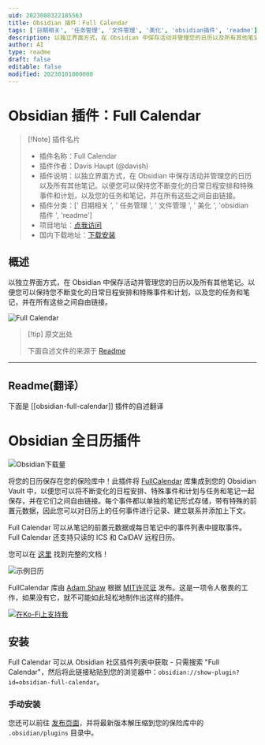```yaml
---
uid: 2023080322185563
title: Obsidian 插件：Full Calendar
tags: ['日期相关', '任务管理', '文件管理', '美化', 'obsidian插件', 'readme']
description: 以独立界面方式，在 Obsidian 中保存活动并管理您的日历以及所有其他笔记。以便您可以保持您不断变化的日常日程安排和特殊事件和计划，以及您的任务和笔记，并在所有这些之间自由链接。
author: AI
type: readme
draft: false
editable: false
modified: 20230101000000
---
```


# Obsidian 插件：Full Calendar

> [!Note] 插件名片
> - 插件名称：Full Calendar
> - 插件作者：Davis Haupt (@davish)
> - 插件说明：以独立界面方式，在 Obsidian 中保存活动并管理您的日历以及所有其他笔记。以便您可以保持您不断变化的日常日程安排和特殊事件和计划，以及您的任务和笔记，并在所有这些之间自由链接。
> - 插件分类：[' 日期相关 ', ' 任务管理 ', ' 文件管理 ', ' 美化 ', 'obsidian 插件 ', 'readme']
> - 项目地址：[点我访问](https://github.com/davish/obsidian-full-calendar)
> - 国内下载地址：[下载安装](https://pkmer.cn/products/plugin/pluginMarket/?obsidian-full-calendar)

## 概述

以独立界面方式，在 Obsidian 中保存活动并管理您的日历以及所有其他笔记。以便您可以保持您不断变化的日常日程安排和特殊事件和计划，以及您的任务和笔记，并在所有这些之间自由链接。

![Full Calendar](https://cdn.pkmer.cn/covers/obsidian-full-calendar.PNG!pkmer)

> [!tip] 原文出处
>
>下面自述文件的来源于 [Readme](https://ghproxy.net/https://raw.githubusercontent.com/davish/obsidian-full-calendar/main/README.md)

---

## Readme(翻译）

下面是 [[obsidian-full-calendar]] 插件的自述翻译

# Obsidian 全日历插件

![Obsidian下载量](https://img.shields.io/badge/dynamic/json?logo=obsidian&color=%23483699&label=downloads&query=%24%5B%22obsidian-full-calendar%22%5D.downloads&url=https%3A%2F%2Fraw.githubusercontent.com%2Fobsidianmd%2Fobsidian-releases%2Fmaster%2Fcommunity-plugin-stats.json)

将您的日历保存在您的保险库中！此插件将 [FullCalendar](https://github.com/fullcalendar/fullcalendar) 库集成到您的 Obsidian Vault 中，以便您可以将不断变化的日程安排、特殊事件和计划与任务和笔记一起保存，并在它们之间自由链接。每个事件都以单独的笔记形式存储，带有特殊的前置元数据，因此您可以对日历上的任何事件进行记录、建立联系并添加上下文。

Full Calendar 可以从笔记的前置元数据或每日笔记中的事件列表中提取事件。Full Calendar 还支持只读的 ICS 和 CalDAV 远程日历。

您可以在 [这里](https://davish.github.io/obsidian-full-calendar/) 找到完整的文档！

![示例日历](https://raw.githubusercontent.com/davish/obsidian-full-calendar/main/docs/assets/sample-calendar.png)

FullCalendar 库由 [Adam Shaw](https://github.com/arshaw) 根据 [MIT许可证](https://github.com/fullcalendar/fullcalendar/blob/master/LICENSE.txt) 发布。这是一项令人敬畏的工作，如果没有它，就不可能如此轻松地制作出这样的插件。

[![在Ko-Fi上支持我](https://ko-fi.com/img/githubbutton_sm.svg)](https://ko-fi.com/M4M1GQ84A)

## 安装

Full Calendar 可以从 Obsidian 社区插件列表中获取 - 只需搜索 "Full Calendar"，然后将此链接粘贴到您的浏览器中：`obsidian://show-plugin?id=obsidian-full-calendar`。

### 手动安装

您还可以前往 [发布页面](https://github.com/davish/obsidian-full-calendar/releases)，并将最新版本解压缩到您的保险库中的 `.obsidian/plugins` 目录中。
